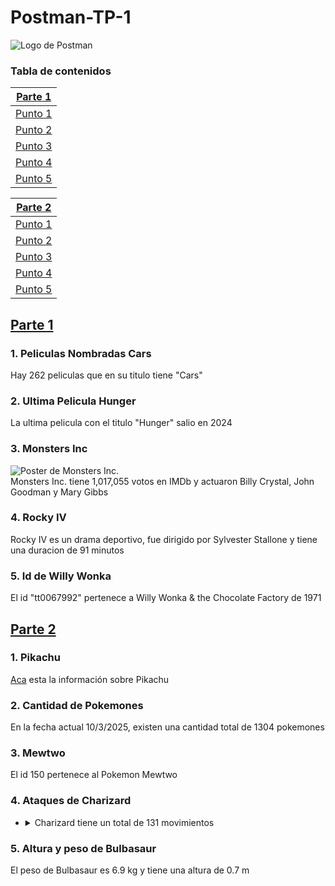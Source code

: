 # Postman-TP-1<br/>
![Logo de Postman](https://external-content.duckduckgo.com/iu/?u=https%3A%2F%2Fcdn.freelogovectors.net%2Fwp-content%2Fuploads%2F2020%2F12%2Fpostman-logo.png&f=1&nofb=1&ipt=0d1ea55f64e14ba1c9420fe57c6e6af2c87566559ccd596be2fa1554b606cca4&ipo=images)<br/>
### Tabla de contenidos
| [Parte 1](#parte-1)  |
| -------------------- |
| [Punto 1](#punto-1a) |
| [Punto 2](#punto-2a) |
| [Punto 3](#punto-3a) |
| [Punto 4](#punto-4a) |
| [Punto 5](#punto-5a) |

| [Parte 2](#parte-2)  |
| -------------------- |
| [Punto 1](#punto-1b) |
| [Punto 2](#punto-2b) |
| [Punto 3](#punto-3b) |
| [Punto 4](#punto-4b) |
| [Punto 5](#punto-5b) |
## <a name="parte-1"></a>[Parte 1](OMDb.postman_collection.json)<br/>
### <a name="punto-1a"></a>1. Peliculas Nombradas Cars<br/>
Hay 262 peliculas que en su titulo tiene "Cars"<br/>
### <a name="punto-2a"></a>2. Ultima Pelicula Hunger<br/>
La ultima pelicula con el titulo "Hunger" salio en 2024<br/>
### <a name="punto-3a"></a>3. Monsters Inc<br/>
![Poster de Monsters Inc.](https://m.media-amazon.com/images/M/MV5BMTY1NTI0ODUyOF5BMl5BanBnXkFtZTgwNTEyNjQ0MDE@._V1_SX300.jpg)<br/>
Monsters Inc. tiene 1,017,055 votos en IMDb y actuaron Billy Crystal, John Goodman y Mary Gibbs<br/>
### <a name="punto-4a"></a>4. Rocky IV<br/>
Rocky IV es un drama deportivo, fue dirigido por Sylvester Stallone y tiene una duracion de 91 minutos<br/>
### <a name="punto-5a"></a>5. Id de Willy Wonka<br/>
El id "tt0067992" pertenece a Willy Wonka & the Chocolate Factory de 1971<br/>
## <a name="parte-2"></a>[Parte 2](PokeApi.postman_collection.json)<br/>
### <a name="punto-1b"></a>1. Pikachu<br/>
[Aca](PokeApi.postman_collection.json) esta la información sobre Pikachu<br/>
### <a name="punto-2b"></a>2. Cantidad de Pokemones<br/>
En la fecha actual 10/3/2025, existen una cantidad total de 1304 pokemones<br/>
### <a name="punto-3b"></a>3. Mewtwo<br/>
El id 150 pertenece al Pokemon Mewtwo<br/>
### <a name="punto-4b"></a>4. Ataques de Charizard<br/>
- <details>
  <summary>Charizard tiene un total de 131 movimientos</summary>
  Charizard puede aprender los siguientes movimientos:<br/>
  - Mega Puño<br/>
  - Puño de Fuego<br/>
  - Puño Trueno<br/>
  - Rasguño<br/>
  - Danza Espada<br/>
  - Corte<br/>
  - Ataque ala<br/>
  - Vuelo<br/>
  - Megapatada<br/>
  - Golpe cabeza<br/>
  - Golpe cuerpo<br/>
  - Derribo<br/>
  - Doble filo<br/>
  - Malicioso<br/>
  - Mordisco<br/>
  - Gruñido<br/>
  - Rugido<br/>
  - Ascuas<br/>
  - Lanzallamas<br/>
  - Hiperrayo<br/>
  - Sumisión<br/>
  - Contraataque<br/>
  - Sísmico<br/>
  - Fuerza<br/>
  - Rayo Solar<br/>
  - Furia dragón<br/>
  - Giro fuego<br/>
  - Terremoto<br/>
  - Fisura<br/>
  - Excavar<br/>
  - Tóxico<br/>
  - Furia<br/>
  - Mimético<br/>
  - Doble Equipo<br/>
  - Pantalla de Humo<br/>
  - Rizo defensa<br/>
  - Reflejo<br/>
  - Venganza<br/>
  - Llamarada<br/>
  - Cabezazo<br/>
  - Golpes furia<br/>
  - Descanso<br/>
  - Avalancha<br/>
  - Cuchillada<br/>
  - Sustituto<br/>
  - Ronquido<br/>
  - Maldición<br/>
  - Protección<br/>
  - Cara susto<br/>
  - Tambor<br/>
  - Bofetón lodo<br/>
  - Enfado<br/>
  - Tormenta de arena<br/>
  - Aguante<br/>
  - Falso tortazo<br/>
  - Contoneo<br/>
  - Corte furia<br/>
  - Ala de acero<br/>
  - Atracción<br/>
  - Sonámbulo<br/>
  - Retribución<br/>
  - Frustración<br/>
  - Puño dinámico<br/>
  - Dragoaliento<br/>
  - Cola férrea<br/>
  - Garra metal<br/>
  - Poder oculto<br/>
  - Ciclón<br/>
  - Día soleado<br/>
  - Triturar<br/>
  - Poder pasado<br/>
  - Golpe roca<br/>
  - Paliza<br/>
  - Onda ígnea<br/>
  - Fuego fatuo<br/>
  - Imagen<br/>
  - Puño certero<br/>
  - Refuerzo<br/>
  - Demolición<br/>
  - Daño secreto<br/>
  - Patada ígnea<br/>
  - Anillo ígneo<br/>
  - Meteorobola<br/>
  - Aire afilado<br/>
  - Sofoco<br/>
  - Tumba rocas<br/>
  - Golpe aéreo<br/>
  - Garra dragón<br/>
  - Danza dragón<br/>
  - Respiro<br/>
  - Don natural<br/>
  - Viento afín<br/>
  - Lanzamiento<br/>
  - Envite ígneo<br/>
  - Tajo aéreo<br/>
  - Pulso dragón<br/>
  - Carga dragón<br/>
  - Onda certera<br/>
  - Gigaimpacto<br/>
  - Garra umbría<br/>
  - Colmillo ígneo<br/>
  - Despejar<br/>
  - Seducción<br/>
  - Viento aciago<br/>
  - Afilagarras<br/>
  - Pirotecnia<br/>
  - Nitrocarga<br/>
  - Canon<br/>
  - Eco voz<br/>
  - Caída libre<br/>
  - Calcinación<br/>
  - Acróbata<br/>
  - Infierno<br/>
  - Voto fuego<br/>
  - Terratemblor<br/>
  - Cola dragón<br/>
  - Avivar<br/>
  - Golpe calor<br/>
  - Vendaval<br/>
  - Confidencia<br/>
  - Llama embrujada<br/>
  - Puño incremento<br/>
  - Giro vil<br/>
  - Vasto impacto<br/>
  - Ráfaga escamas<br/>
  - Ala bis<br/>
  - Arenas ardientes<br/>
  - Teraexplosión<br/>
  - Bramido dragón<br/>
  - Cólera ardiente<br/></details>
### <a name="punto-5b"></a>5. Altura y peso de Bulbasaur<br/>
El peso de Bulbasaur es 6.9 kg y tiene una altura de 0.7 m

